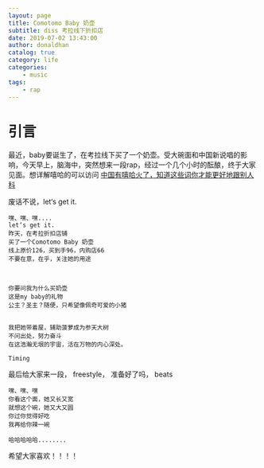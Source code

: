 ```yaml
---
layout: page
title: Comotomo Baby 奶壶
subtitle: diss 考拉线下折扣店
date: 2019-07-02 13:43:00
author: donaldhan
catalog: true
category: life
categories:
    - music
tags:
    - rap
---
```



# 引言
最近，baby要诞生了，在考拉线下买了一个奶壶。受大碗面和中国新说唱的影响，今天早上，脑海中，突然想来一段rap，经过一个几个小时的酝酿，终于大家见面。想详解嘻哈的可以访问
[中国有嘻哈火了，知道这些词你才能更好地跟别人科][]

[中国有嘻哈火了，知道这些词你才能更好地跟别人科]:https://kknews.cc/news/26m33e9.html "HIP POP 用于"


废话不说，let‘s get it.

```
嘿、嘿、嘿....
let‘s get it.
昨天，在考拉折扣店铺
买了一个Comotomo Baby 奶壶
线上原价126，买到手96，内购店66
不要在意，在乎，关注她的用途



你要问我为什么买奶壶
这是my baby的礼物
公主？圣主？随便，只希望像佩奇可爱的小猪


我把她带着屋，辅助菠萝成为参天大树
不问出处，努力奋斗
在这浩瀚无垠的宇宙，活在万物的内心深处。

Timing

```

最后给大家来一段， freestyle， 准备好了吗， beats
```
嘿、嘿、嘿
你看这个面，她又长又宽
就想这个碗，她又大又圆
你过你觉得好吃
我再给你辣一碗

哈哈哈哈哈........
```

希望大家喜欢！！！！